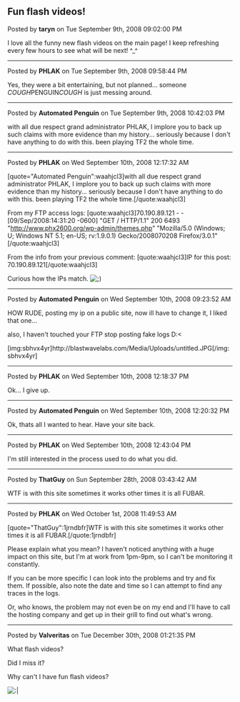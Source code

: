 ## Fun flash videos!
Posted by **taryn** on Tue September 9th, 2008 09:02:00 PM

I love all the funny new flash videos on the main page! I keep refreshing every few hours to see what will be next! ^_^

--------------------------------------------------------------------------------

Posted by **PHLAK** on Tue September 9th, 2008 09:58:44 PM

Yes, they were a bit entertaining, but not planned... someone *COUGH*PENGUIN*COUGH* is just messing around.

--------------------------------------------------------------------------------

Posted by **Automated Penguin** on Tue September 9th, 2008 10:42:03 PM

with all due respect grand administrator PHLAK, I implore you to back up such claims with more evidence than my history... seriously because I don't have anything to do with this. been playing TF2 the whole time.

--------------------------------------------------------------------------------

Posted by **PHLAK** on Wed September 10th, 2008 12:17:32 AM

[quote=&quot;Automated Penguin&quot;:waahjcl3]with all due respect grand administrator PHLAK, I implore you to back up such claims with more evidence than my history... seriously because I don't have anything to do with this. been playing TF2 the whole time.[/quote:waahjcl3]

From my FTP access logs:
[quote:waahjcl3]70.190.89.121 - - [09/Sep/2008:14:31:20 -0600] &quot;GET / HTTP/1.1&quot; 200 6493 &quot;http://www.phx2600.org/wp-admin/themes.php&quot; &quot;Mozilla/5.0 (Windows; U; Windows NT 5.1; en-US; rv:1.9.0.1) Gecko/2008070208 Firefox/3.0.1&quot;[/quote:waahjcl3]

From the info from your previous comment:
[quote:waahjcl3]IP for this post: 70.190.89.121[/quote:waahjcl3]

Curious how the IPs match.   <!-- s;) --><img src="{SMILIES_PATH}/icon_e_wink.gif" alt=";)" title="Wink" /><!-- s;) -->

--------------------------------------------------------------------------------

Posted by **Automated Penguin** on Wed September 10th, 2008 09:23:52 AM

HOW RUDE, posting my ip on a public site, now ill have to change it, I liked that one...

also, I haven't touched your FTP stop posting fake logs D:&lt;

[img:sbhvx4yr]http&#58;//blastwavelabs&#46;com/Media/Uploads/untitled&#46;JPG[/img:sbhvx4yr]

--------------------------------------------------------------------------------

Posted by **PHLAK** on Wed September 10th, 2008 12:18:37 PM

Ok... I give up.

--------------------------------------------------------------------------------

Posted by **Automated Penguin** on Wed September 10th, 2008 12:20:32 PM

Ok, thats all I wanted to hear. Have your site back.

--------------------------------------------------------------------------------

Posted by **PHLAK** on Wed September 10th, 2008 12:43:04 PM

I'm still interested in the process used to do what you did.

--------------------------------------------------------------------------------

Posted by **ThatGuy** on Sun September 28th, 2008 03:43:42 AM

WTF is with this site sometimes it works other times it is all FUBAR.

--------------------------------------------------------------------------------

Posted by **PHLAK** on Wed October 1st, 2008 11:49:53 AM

[quote=&quot;ThatGuy&quot;:1jrndbfr]WTF is with this site sometimes it works other times it is all FUBAR.[/quote:1jrndbfr]

Please explain what you mean?  I haven't noticed anything with a huge impact on this site, but I'm at work from 1pm-9pm, so I can't be monitoring it constantly.

If you can be more specific I can look into the problems and try and fix them.  If possible, also note the date and time so I can attempt to find any traces in the logs.

Or, who knows, the problem may not even be on my end and I'll have to call the hosting company and get up in their grill to find out what's wrong.

--------------------------------------------------------------------------------

Posted by **Valveritas** on Tue December 30th, 2008 01:21:35 PM

What flash videos?   

Did I miss it?

Why can't I have fun flash videos?

 <!-- s:| --><img src="{SMILIES_PATH}/icon_neutral.gif" alt=":|" title="Neutral" /><!-- s:| -->
